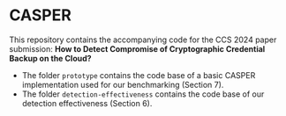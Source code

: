 # CASPER

This repository contains the accompanying  code for the CCS 2024 paper submission: **How to Detect Compromise of Cryptographic Credential Backup on the Cloud?**

- The folder `prototype` contains the code base of a basic CASPER implementation used for our benchmarking (Section 7). 
- The folder `detection-effectiveness` contains the code base of our detection effectiveness (Section 6). 

